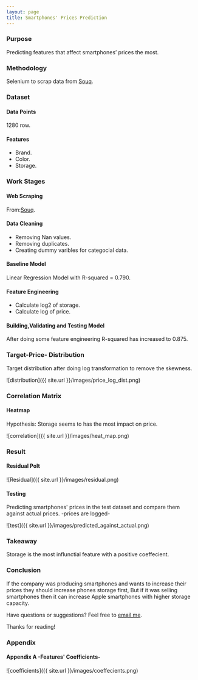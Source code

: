 ```yaml
---
layout: page
title: Smartphones' Prices Prediction
---
```



### Purpose

Predicting features that affect smartphones’ prices the most.

### Methodology

Selenium to scrap data from [Souq](https://saudi.souq.com/sa-en/).

### Dataset
#### Data Points
1280 row.

#### Features
* Brand.
* Color.
* Storage.


### Work Stages
#### Web Scraping

From:[Souq](https://saudi.souq.com/sa-en/).

#### Data Cleaning

* Removing Nan values.
* Removing duplicates.
* Creating dummy varibles for categocial data.

#### Baseline Model

Linear Regression Model with R-squared = 0.790.

#### Feature Engineering

* Calculate log2 of storage.
* Calculate log of price.

#### Building,Validating and Testing Model

After doing some feature engineering R-squared has increased to 0.875.

### Target-Price- Distribution 
Target distribution after doing log transformation to remove the skewness.

![distribution]({{ site.url }}/images/price_log_dist.png)

### Correlation Matrix
#### Heatmap

Hypothesis: Storage seems to has the most impact on price.

![correlation]({{ site.url }}/images/heat_map.png)

### Result
#### Residual Polt

![Residual]({{ site.url }}/images/residual.png)

#### Testing

Predicting smartphones' prices in the test dataset and compare them against actual prices. -prices are logged-

![test]({{ site.url }}/images/predicted_against_actual.png)

### Takeaway

Storage is the most influnctial feature with a positive coeffecient.

### Conclusion

If the company was producing smartphones and wants to increase their prices they should increase phones storage first, But
if it was selling smartphones then it can increase Apple smartphones with higher storage capacity.

Have questions or suggestions? Feel free to [email me](mailto:njoud.algifari@gmail.com).

Thanks for reading!

### Appendix
#### Appendix A -Features' Coefficients-

![coefficients]({{ site.url }}/images/coeffecients.png)